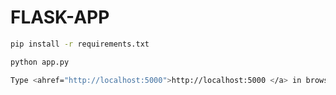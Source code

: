 # FLASK-APP

```sh
pip install -r requirements.txt
```

```sh
python app.py
```

```sh
Type <ahref="http://localhost:5000">http://localhost:5000 </a> in browser. 
```
